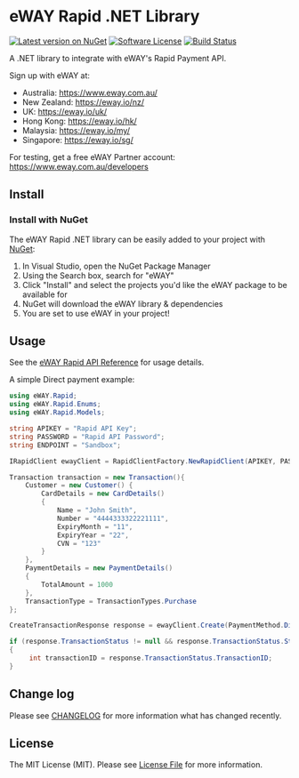 # eWAY Rapid .NET Library

[![Latest version on NuGet][ico-version]][link-nuget]
[![Software License][ico-license]](LICENSE.md)
[![Build Status][ico-appveyor]][link-appveyor]

A .NET library to integrate with eWAY's Rapid Payment API.

Sign up with eWAY at:
 - Australia:    https://www.eway.com.au/
 - New Zealand:  https://eway.io/nz/
 - UK:           https://eway.io/uk/
 - Hong Kong:    https://eway.io/hk/
 - Malaysia:     https://eway.io/my/
 - Singapore:    https://eway.io/sg/

For testing, get a free eWAY Partner account: https://www.eway.com.au/developers

## Install

### Install with NuGet

The eWAY Rapid .NET library can be easily added to your project with [NuGet](https://www.nuget.org/packages/eWAY.Rapid/):

 1. In Visual Studio, open the NuGet Package Manager
 2. Using the Search box, search for "eWAY"
 3. Click "Install" and select the projects you'd like the eWAY package to be available for
 4. NuGet will download the eWAY library & dependencies
 5. You are set to use eWAY in your project!
 
## Usage

See the [eWAY Rapid API Reference](https://eway.io/api-v3/) for usage details.

A simple Direct payment example:

```csharp
using eWAY.Rapid;
using eWAY.Rapid.Enums;
using eWAY.Rapid.Models;

string APIKEY = "Rapid API Key";
string PASSWORD = "Rapid API Password";
string ENDPOINT = "Sandbox";

IRapidClient ewayClient = RapidClientFactory.NewRapidClient(APIKEY, PASSWORD, ENDPOINT);

Transaction transaction = new Transaction(){
    Customer = new Customer() { 
        CardDetails = new CardDetails()
        {
            Name = "John Smith",
            Number = "4444333322221111",
            ExpiryMonth = "11",
            ExpiryYear = "22",
            CVN = "123"
        } 
    },
    PaymentDetails = new PaymentDetails()
    {
        TotalAmount = 1000
    },
    TransactionType = TransactionTypes.Purchase
};

CreateTransactionResponse response = ewayClient.Create(PaymentMethod.Direct, transaction);

if (response.TransactionStatus != null && response.TransactionStatus.Status == true)
{
     int transactionID = response.TransactionStatus.TransactionID;
}
```

## Change log

Please see [CHANGELOG](CHANGELOG.md) for more information what has changed recently.

## License

The MIT License (MIT). Please see [License File](LICENSE.md) for more information.

[ico-version]: https://img.shields.io/nuget/v/eWAY.Rapid.svg?style=flat-square
[ico-license]: https://img.shields.io/badge/license-MIT-brightgreen.svg?style=flat-square
[ico-appveyor]: https://img.shields.io/appveyor/ci/eWAY/eway-rapid-net/master.svg?style=flat-square

[link-nuget]: https://www.nuget.org/packages/eWAY.Rapid/
[link-appveyor]: https://ci.appveyor.com/project/eWAY/eway-rapid-net
